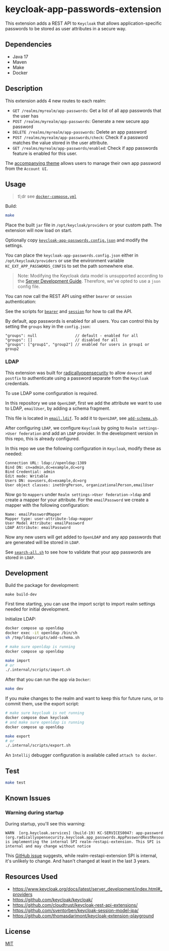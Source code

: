 # keycloak-app-passwords-extension

This extension adds a REST API to `Keycloak` that allows application-specific passwords to be stored as user attributes in a secure way.

## Dependencies

- Java 17
- Maven
- Make
- Docker

## Description

This extension adds 4 new routes to each realm:

- `GET /realms/myrealm/app-passwords`: Get a list of all app passwords that the user has
- `POST /realms/myrealm/app-passwords`: Generate a new secure app password
- `DELETE /realms/myrealm/app-passwords`: Delete an app password
- `POST /realms/myrealm/app-passwords/check`: Check if a password matches the value stored in the user attribute.
- `GET /realms/myrealm/app-passwords/enabled`: Check if app passwords feature is enabled for this user.

The [accompanying theme](../theme) allows users to manage their own app password from the `Account UI`.

## Usage

> tl;dr see [`docker-compose.yml`](./docker-compose.yml)

Build:

```sh
make
```

Place the built `jar` file in `/opt/keycloak/providers` or your custom path. The extension will now load on start.

Optionally copy [`keycloak-app-passwords.config.json`](keycloak-app-passwords.config.json) and modify the settings.

You can place the `keycloak-app-passwords.config.json` either in `/opt/keycloak/providers` or use the environment variable `KC_EXT_APP_PASSWORDS_CONFIG` to set the path somewhere else.

> Note: Modifying the Keycloak data model is unsupported according to the [Server Development Guide](https://www.keycloak.org/docs/latest/server_development/#_extensions_jpa). Therefore, we've opted to use a `json` config file.

You can now call the REST API using either `bearer` or `session` authentication:

See the scripts for [`bearer`](.internal/api/bearer.sh) and [`session`](.internal/api/session.sh) for how to call the API.

By default, app passwords is enabled for all users. You can control this by setting the `groups` key in the `config.json`:

```text
"groups": null                 // default - enabled for all
"groups": []                   // disabled for all
"groups": ["group1", "group2"] // enabled for users in group1 or group2   
```

### LDAP

This extension was built for [radicallyopensecurity](https://radicallyopensecurity.com) to allow `dovecot` and `postfix` to authenticate using a password separate from the `Keycloak` credentials.

To use LDAP some configuration is required.

In this repository we use `OpenLDAP`, first we add the attribute we want to use to LDAP, `emailUser`, by adding a schema fragment.

This file is located in [`email.ldif`](.internal/ldap/email.ldif). To add it to `OpenLDAP`, see [`add-schema.sh`](.internal/ldap/add-schema.sh).

After configuring `LDAP`, we configure `Keycloak` by going to `Realm settings->User federation` and add an `LDAP` provider. In the development version in this repo, this is already configured.

In this repo we use the following configuration in `Keycloak`, modify these as needed:

```
Connection URL: ldap://openldap:1389
Bind DN: cn=admin,dc=example,dc=org
Bind Credential: admin
Edit mode: Writable
Users DN: ou=users,dc=example,dc=org
User object classes: inetOrgPerson, organizationalPerson,emailUser
```

Now go to `mappers` under `Realm settings->User federation->ldap` and create a mapper for your attribute. For the `emailPassword` we create a mapper with the following configuration:

```
Name: emailPasswordMapper
Mapper type: user-attribute-ldap-mapper
User Model Attribute: emailPassword
LDAP Attribute: emailPassword
```

Now any new users will get added to `OpenLDAP` and any app passwords that are generated will be stored in `LDAP`.

See [`search-all.sh`](.internal/ldap/search-all.sh) to see how to validate that your app passwords are stored in `LDAP`.

## Development

Build the package for development:

```shell
make build-dev
```

First time starting, you can use the import script to import realm settings needed for initial development.

Initialize LDAP:

```sh
docker compose up openldap
docker exec -it openldap /bin/sh
sh /tmp/ldapscripts/add-schema.sh
```

```sh
# make sure openldap is running
docker compose up openldap 

make import
# or
./.internal/scripts/import.sh
```

After that you can run the app via `Docker`:

```sh
make dev
```

If you make changes to the realm and want to keep this for future runs, or to commit them, use the export script:

```sh
# make sure keycloak is not running
docker compose down keycloak
# and make sure openldap is running
docker compose up openldap 

make export
# or
./.internal/scripts/export.sh
```

An `Intellij` debugger configuration is available called `attach to docker`.

## Test

```sh
make test
```

## Known Issues

### Warning during startup

During startup, you'll see this warning:

```
WARN  [org.keycloak.services] (build-19) KC-SERVICES0047: app-password (org.radicallyopensecurity.keycloak.app_passwords.AppPasswordRestResourceProviderFactory) is implementing the internal SPI realm-restapi-extension. This SPI is internal and may change without notice
```

This [GitHub issue](https://github.com/keycloak/keycloak/issues/11114) suggests, while realm-restapi-extension SPI is internal, it's unlikely to change. And hasn't changed at least in the last 3 years.

## Resources Used

- https://www.keycloak.org/docs/latest/server_development/index.html#_providers
- https://github.com/keycloak/keycloak/
- https://github.com/cloudtrust/keycloak-rest-api-extensions/
- https://github.com/sventorben/keycloak-session-model-jpa/
- https://github.com/thomasdarimont/keycloak-extension-playground

## License

[MIT](./LICENSE.md)
